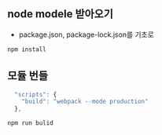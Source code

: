 ## node modele 받아오기

- package.json, package-lock.json를 기초로

```bash
npm install
```

## 모듈 번들

```js
  "scripts": {
    "build": "webpack --mode production"
  },
```

```bash
npm run bulid
```

